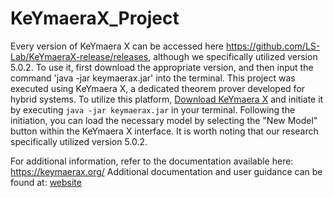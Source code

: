# KeYmaeraX_Project
Every version of KeYmaera X can be accessed here https://github.com/LS-Lab/KeYmaeraX-release/releases, although we specifically utilized version 5.0.2. To use it, first download the appropriate version, and then input the command 'java -jar keymaerax.jar' into the terminal. 
This project was executed using KeYmaera X, a dedicated theorem prover developed for hybrid systems. To utilize this platform, [Download KeYmaera X](https://github.com/LS-Lab/KeYmaeraX-release/releases/download/5.0.2/keymaerax.jar) and initiate it by executing `java -jar keymaerax.jar` in your terminal. Following the initiation, you can load the necessary model by selecting the "New Model" button within the KeYmaera X interface. It is worth noting that our research specifically utilized version 5.0.2. 

For additional information, refer to the documentation available here: https://keymaerax.org/
 Additional documentation and user guidance can be found at: [website](https://keymaerax.org/)
